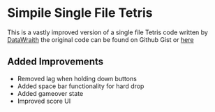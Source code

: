# Simpile Single File Tetris
This is a vastly improved version of a single file Tetris code written by [DataWraith](https://gist.github.com/DataWraith) the original code can be found on Github Gist or [here](https://gist.github.com/DataWraith/5236083)

## Added Improvements
- Removed lag when holding down buttons
- Added space bar functionality for hard drop
- Added gameover state
- Improved score UI 

